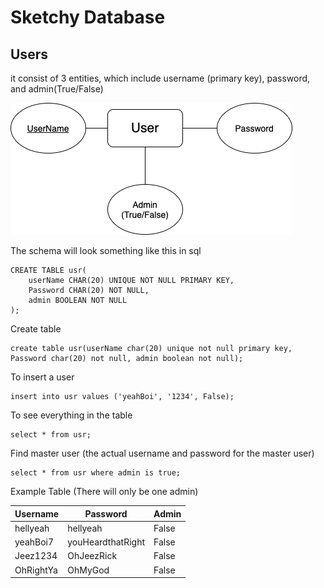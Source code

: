 # Sketchy Database

## Users

it consist of 3 entities, which include username (primary key), password, and admin(True/False)

![](img/UserDB.png)

The schema will look something like this in sql

```psql
CREATE TABLE usr(
    userName CHAR(20) UNIQUE NOT NULL PRIMARY KEY,
    Password CHAR(20) NOT NULL,
    admin BOOLEAN NOT NULL
);
```

Create table
```psql
create table usr(userName char(20) unique not null primary key, Password char(20) not null, admin boolean not null);
```

To insert a user

```psql
insert into usr values ('yeahBoi', '1234', False);
```

To see everything in the table

```psql
select * from usr;
```

Find master user (the actual username and password for the master user)

```psql
select * from usr where admin is true;
```


Example Table (There will only be one admin)

| Username | Password | Admin | 
|----------|----------|-------|
| hellyeah | hellyeah | False
| yeahBoi7 | youHeardthatRight  | False |
| Jeez1234 | OhJeezRick | False |
| OhRightYa | OhMyGod |  False |